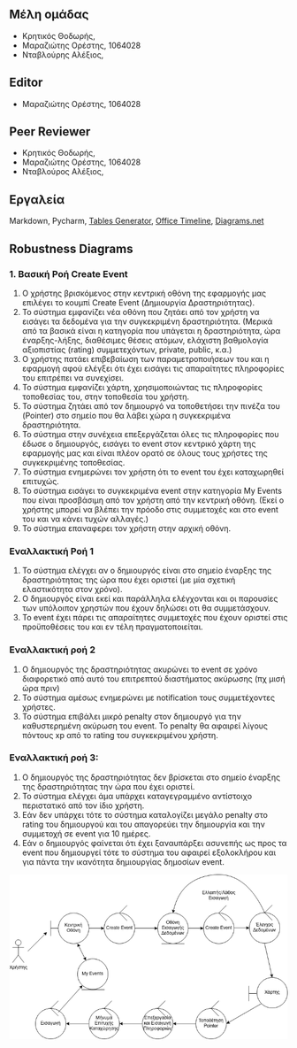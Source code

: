 ## Μέλη ομάδας
+ Κρητικός Θοδωρής,
+ Μαραζιώτης Ορέστης, 1064028
+ Νταβλούρης Αλέξιος, 

## Editor
+ Μαραζιώτης Ορέστης, 1064028

## Peer Reviewer
+ Κρητικός Θοδωρής,
+ Μαραζιώτης Ορέστης, 1064028
+ Νταβλούρος Αλέξιος, 
 
## Εργαλεία
Markdown, Pycharm, [Tables Generator](https://www.tablesgenerator.com/markdown_tables),
[Office Timeline](https://https://www.officetimeline.com/),
[Diagrams.net](https://app.diagrams.net/)


## Robustness Diagrams

### 1. Βασική Ροή Create Event
1. Ο χρήστης βρισκόμενος στην κεντρική οθόνη της εφαρμογής μας επιλέγει 
το κουμπί Create Event (Δημιουργία Δραστηριότητας).
2. Το σύστημα εμφανίζει νέα οθόνη που ζητάει από τον χρήστη να εισάγει τα δεδομένα 
για την συγκεκριμένη δραστηριότητα. (Μερικά από τα βασικά είναι η κατηγορία που 
υπάγεται η δραστηριότητα, ώρα έναρξης-λήξης, διαθέσιμες θέσεις ατόμων, ελάχιστη 
βαθμολογία αξιοπιστίας (rating) συμμετεχόντων, private, public, κ.α.)
3. Ο χρήστης πατάει επιβεβαίωση των παραμετροποιήσεων του και η εφαρμογή αφού ελέγξει ότι 
έχει εισάγει τις απαραίτητες πληροφορίες του επιτρέπει να συνεχίσει.
4. Το σύστημα εμφανίζει χάρτη, χρησιμοποιώντας τις πληροφορίες τοποθεσίας του, 
στην τοποθεσία του χρήστη.
5. Το σύστημα ζητάει από τον δημιουργό να τοποθετήσει την πινέζα του (Pointer) 
στο σημείο που θα λάβει χώρα η συγκεκριμένα δραστηριότητα.
6. Το σύστημα στην συνέχεια επεξεργάζεται όλες τις πληροφορίες που έδωσε ο δημιουργός, 
εισάγει το event στον κεντρικό χάρτη της εφαρμογής μας και είναι πλέον ορατό σε όλους 
τους χρήστες της συγκεκριμένης τοποθεσίας.
7. Το σύστημα ενημερώνει τον χρήστη ότι το event του έχει καταχωρηθεί επιτυχώς.
8. Το σύστημα εισάγει το συγκεκριμένα event στην κατηγορία My Events που είναι προσβάσιμη
από τον χρήστη από την κεντρική οθόνη. (Εκεί ο χρήστης μπορεί να βλέπει την πρόοδο
στις συμμετοχές και στο event του και να κάνει τυχών αλλαγές.)
9. Το σύστημα επαναφερει τον χρήστη στην αρχική οθόνη.

### Εναλλακτική Ροή 1 
1. Το σύστημα ελέγχει αν ο δημιουργός είναι στο σημείο έναρξης της δραστηριότητας
της ώρα που έχει οριστεί (με μία σχετική ελαστικότητα στον χρόνο).
2. Ο δημιουργός είναι εκεί και παράλληλα ελέγχονται και οι παρουσίες των υπόλοιπον
χρηστών που έχουν δηλώσει οτι θα συμμετάσχουν.
3. Το event έχει πάρει τις απαραίτητες συμμετοχές που έχουν οριστεί στις προϋποθέσεις του
και εν τέλη πραγματοποιείται.

### Εναλλακτική ροή 2
1. Ο δημιουργός της δραστηριότητας ακυρώνει το event σε χρόνο διαφορετικό από αυτό του 
επιτρεπτού διαστήματος ακύρωσης (πχ μισή ώρα πριν)
2. Το σύστημα αμέσως ενημερώνει με notification τους συμμετέχοντες χρήστες.
3. Το σύστημα επιβάλει μικρό penalty στον δημιουργό για την καθυστερημένη ακύρωση του 
event. Το penalty θα αφαιρεί λίγους πόντους xp από το rating του συγκεκριμένου χρήστη.

### Εναλλακτική ροή 3:
1. Ο δημιουργός της δραστηριότητας δεν βρίσκεται στο σημείο έναρξης της δραστηριότητας 
την ώρα που έχει οριστεί.
2. Το σύστημα ελέγχει άμα υπάρχει καταγεγραμμένο αντίστοιχο περιστατικό από τον ίδιο χρήστη.
3. Εάν δεν υπάρχει τότε το σύστημα καταλογίζει μεγάλο penalty στο rating του δημιουργού και
του απαγορεύει την δημιουργία και την συμμετοχή σε event για 10 ημέρες.
4. Εάν ο δημιουργός φαίνεται ότι έχει ξαναυπάρξει ασυνεπής ως προς τα event που δημιουργεί 
τότε το σύστημα του αφαιρεί εξολοκλήρου και για πάντα την ικανότητα δημιουργίας δημοσίων event.

![](/images/robust_1.png)